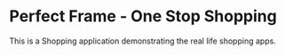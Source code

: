 # Perfect Frame - One Stop Shopping
 This is a Shopping application demonstrating the real life shopping apps.
